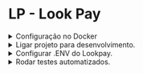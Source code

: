 # LP - Look Pay

<details>
    <summary>Configuração no Docker</summary>
    - Entrar em Docker->configurações->resources->File Sharing e adicionar o caminho do projeto (Backend)
</details>

<details>
  <summary>Ligar projeto para desenvolvimento.</summary>

1. É necessário rodar o comando `yarn` no terminal, para que o prettier seja baixado
2. Abra o arquivo `docker-compose.development.yml` e comente os serviços que você não vai precisar
3. ```bash
   docker build -t lookpay-api:latest -f apps/lookpay-api/Dockerfile.development apps/lookpay-api/
   docker compose -f docker-compose.development.yml up --build
   ```
</details>

<details>
    <summary>Configurar .ENV do Lookpay.</summary>

    Para fazer a requisição de criar transação, será necessário preencher as seguintes variáveis do .ENV

    - IUGU_ACCOUNT_ID= esse dado está presente no web como: $DADOS_PAGAMENTO_IUGUCONTAMOBILE; Caso não encontre, fale com um dos responsáveis pelo backend da tarefa;
    - SECRET_MOBILE_STOCK_API_TOKEN=dummy
    - MOBILE_STOCK_API_URL=${seu_backend (web)};
</details>

<details>
    <summary>Rodar testes automatizados.</summary>

    > Esse comando deve ser rodado em bash

    ```bash
        docker build -t backend-shared:latest shared;
        find . -name '*.dockerignore' -type f -delete;
        docker compose -f docker-compose.test.yml up --build;
        git checkout -- '*.dockerignore';
    ```

</details>
